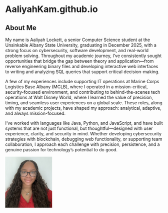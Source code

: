 # AaliyahKam.github.io


<h2> About Me</h2>
<p>
My name is Aaliyah Lockett, a senior Computer Science student at the Unsinkable Albany State University, graduating in December 2025, with a strong focus on cybersecurity, software development, and real-world problem solving. Throughout my academic journey, I’ve consistently sought opportunities that bridge the gap between theory and application—from reverse engineering binary files and developing interactive web interfaces to writing and analyzing SQL queries that support critical decision-making.

A few of my experiences include supporting IT operations at Marine Corps Logistics Base Albany (MCLB), where I operated in a mission-critical, security-focused environment, and contributing to behind-the-scenes tech operations at Walt Disney World, where I learned the value of precision, timing, and seamless user experiences on a global scale. These roles, along with my academic projects, have shaped my approach: analytical, adaptive, and always mission-focused.

I’ve worked with languages like Java, Python, and JavaScript, and have built systems that are not just functional, but thoughtful—designed with user experience, clarity, and security in mind. Whether developing cybersecurity strategies with blockchain, debugging web functionality, or supporting team collaboration, I approach each challenge with precision, persistence, and a genuine passion for technology’s potential to do good.
</p>

<img src="Aaliyah Headshot.jpg" width="150px"> 

